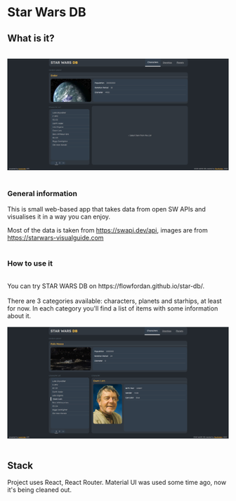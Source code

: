 # Star Wars DB

## What is it?
<br/>
<img src='./readmeAssets/SWDB-category.png'>
<br/>
<br/>

### General information
This is small web-based app that takes data from open SW APIs and visualises it in a way you can enjoy.

Most of the data is taken from https://swapi.dev/api, images are from https://starwars-visualguide.com 
<br/>
<br/>

### How to use it
<br/>
You can try STAR WARS DB on https://flowfordan.github.io/star-db/.
<br/>
<br/>
There are 3 categories available: characters, planets and starhips, at least for now. In each category you'll find a list of items with some information about it.
<br/>
<br/>
<img src='./readmeAssets/SWDB-item.png'>
<br/>
<br/>

## Stack
Project uses React, React Router. 
Material UI was used some time ago, now it's being cleaned out.